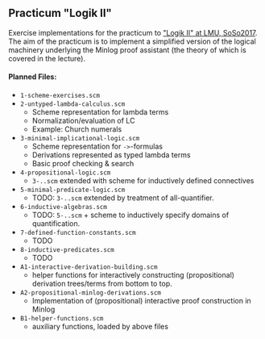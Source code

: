 ## Practicum "Logik II"
Exercise implementations for the practicum to ["Logik II" at LMU, SoSo2017](http://www.mathematik.uni-muenchen.de/~schwicht/lectures/logic/ss17/). The aim of the practicum is to implement a simplified version of the logical machinery underlying the Minlog proof assistant (the theory of which is covered in the lecture). 


#### Planned Files:

- `1-scheme-exercises.scm`
- `2-untyped-lambda-calculus.scm`
  - Scheme representation for lambda terms
  - Normalization/evaluation of LC
  - Example: Church numerals
- `3-minimal-implicational-logic.scm`
  - Scheme representation for `->`-formulas
  - Derivations represented as typed lambda terms
  - Basic proof checking & search
- `4-propositional-logic.scm`
  - `3-..scm` extended with scheme for inductively defined connectives
- `5-minimal-predicate-logic.scm`
  - TODO: `3-..scm` extended by treatment of all-quantifier.
- `6-inductive-algebras.scm`
  - TODO: `5-..scm` + scheme to inductively specify domains of quantification.
- `7-defined-function-constants.scm`
  - TODO
- `8-inductive-predicates.scm`
  - TODO
- `A1-interactive-derivation-building.scm`
  - helper functions for interactively constructing (propositional) derivation trees/terms from bottom to top.
- `A2-propositional-minlog-derivations.scm`
  - Implementation of (propositional) interactive proof construction in Minlog
- `B1-helper-functions.scm`
  - auxiliary functions, loaded by above files
